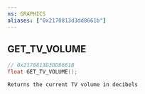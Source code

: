 ```yaml
---
ns: GRAPHICS
aliases: ["0x2170813d3dd8661b"]
---
```

## GET_TV_VOLUME

```c
// 0x2170813D3DD8661B
float GET_TV_VOLUME();
```

```
Returns the current TV volume in decibels
```
